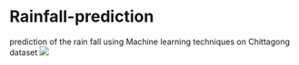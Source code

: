 # Rainfall-prediction
prediction of the rain fall using Machine learning techniques on Chittagong dataset
<img src="https://www.science.org/do/10.1126/science.aaw0819/full/rain_16x9.jpg
">
